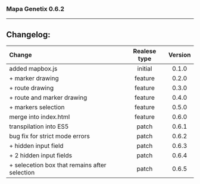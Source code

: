 ### Mapa Genetix 0.6.2
***

## Changelog:

| Change                                        | Realese type | Version |
|:----------------------------------------------|:------------:|:-------:|
| added mapbox.js                               |   initial    |  0.1.0  |
| + marker drawing                              |   feature    |  0.2.0  |
| + route drawing                               |   feature    |  0.3.0  |
| + route and marker drawing                    |   feature    |  0.4.0  |
| + markers selection                           |   feature    |  0.5.0  |
| merge into index.html                         |   feature    |  0.6.0  |
| transpilation into ES5                        |    patch     |  0.6.1  |
| bug fix for strict mode errors                |    patch     |  0.6.2  |
| + hidden input field                          |    patch     |  0.6.3  |
| + 2 hidden input fields                       |    patch     |  0.6.4  |
| + selecetion box that remains after selection |    patch     |  0.6.5  |